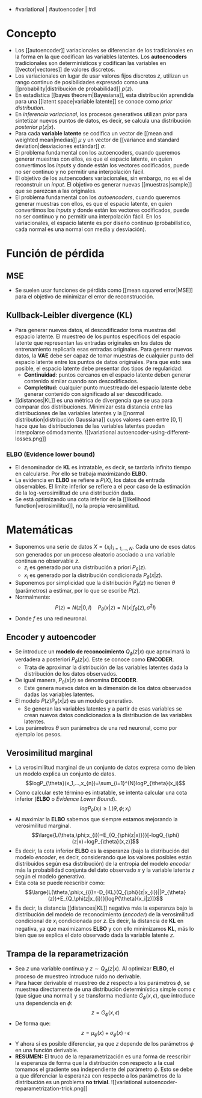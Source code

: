 - #variational | #autoencoder | #dl

# Concepto
- Los [[autoencoder]] variacionales se diferencian de los tradicionales en la forma en la que codifican las variables latentes. Los **autoencoders** tradicionales son determinísticos y codifican las variables en [[vector|vectores]] de valores discretos.
- Los variacionales en lugar de usar valores fijos discretos $z$, utilizan un rango continuo de posibilidades expresado como una [[probability|distribución de probabilidad]] $p(z)$.
- En estadística [[bayes theorem|Bayesiana]], esta distribución aprendida para una [[latent space|variable latente]] se conoce como *prior distribution*.
- En *inferencia variacional*, los procesos generativos utilizan *prior* para sintetizar nuevos puntos de datos, es decir, se calcula una distribución *posterior* $p(z|x)$.
- Para cada **variable latente** se codifica un vector de [[mean and weighted mean|medias]] $\mu$ y un vector de [[variance and standard deviation|desviaciones estándar]] $\sigma$.
- El problema fundamental con los autoencoders, cuando queremos generar muestras con ellos, es que el espacio latente, en quien convertimos los *inputs* y donde están los vectores codificados, puede no ser continuo y no permitir una interpolación fácil.
- El objetivo de los autoencoders variacionales, sin embargo, no es el de reconstruir un *input*. El objetivo es generar nuevas [[muestras|sample]] que se parezcan a las originales.
- El problema fundamental con los *autoencoders*, cuando queremos generar muestras con ellos, es que el espacio latente, en quien convertimos los *inputs* y donde están los vectores codificados, puede no ser continuo y no permitir una interpolación fácil. En los variacionales, el espacio latente es por diseño continuo (probabilístico, cada normal es una normal con media y desviación).

# Función de pérdida
## MSE
- Se suelen usar funciones de pérdida como [[mean squared error|MSE]] para el objetivo de minimizar el error de reconstrucción.
## Kullback-Leibler divergence (KL)
- Para generar nuevos datos, el descodificador toma muestras del espacio latente. El muestreo de los puntos específicos del espacio latente que representan las entradas originales en los datos de entrenamiento replicaría esas entradas originales. Para generar nuevos datos, la **VAE** debe ser capaz de tomar muestras de cualquier punto del espacio latente entre los puntos de datos originales. Para que esto sea posible, el espacio latente debe presentar dos tipos de regularidad:
	- **Continuidad**: puntos cercanos en el espacio latente deben generar contenido similar cuando son descodificados.
	- **Completitud:** cualquier punto muestreado del espacio latente debe generar contenido con significado al ser descodificado.
- [[distances|KL]] es una métrica de divergencia que se usa para comparar dos distribuciones. Minimizar esta distancia entre las distribuciones de las variables latentes y la [[normal distribution|distribución Gaussiana]] cuyos valores caen entre $[0,1]$ hace que las distribuciones de las variables latentes puedan interpolarse cómodamente.
![[variational autoencoder-using-different-losses.png]]
### ELBO (Evidence lower bound)
- El denominador de **KL** es intratable, es decir, se tardaría infinito tiempo en calcularse. Por ello se trabaja maximizando **ELBO**.
- La evidencia en **ELBO** se refiere a $P(X)$, los datos de entrada observables. El límite inferior se refiere a el peor caso de la estimación de la log-verosimilitud de una distribución dada.
- Se está optimizando una cota inferior de la [[likelihood function|verosimilitud]], no la propia verosimilitud.

# Matemáticas
- Suponemos una serie de datos $X=\{x_{i}\}_{i=1,...,N}$. Cada uno de esos datos son generados por un proceso aleatorio asociado a una variable continua no observable $z$.
	- $z_{i}$ es generado por una distribución a priori $P_{\theta}(z)$.
	- $x_{i}$ es generado por la distribución condicionada $P_\theta(x|z)$.
- Suponemos por simplicidad que la distribución $P_\theta(z)$ no tienen $\theta$ (parámetros) a estimar, por lo que se escribe $P(z)$.
- Normalmente:
$$P(z)=N(z|0,I)\quad P_{\theta}(x|z)=N(x|f_{\theta}(z),\sigma^2I)$$
- Donde $f$ es una red neuronal.
## Encoder y autoencoder
- Se introduce un **modelo de reconocimiento** $Q_{\phi}(z|x)$ que aproximará la verdadera a posteriori $P_{\theta}(z|x)$. Este se conoce como **ENCODER**.
	- Trata de aproximar la distribución de las variables latentes dada la distribución de los datos observados.
- De igual manera, $P_{\theta}(x|z)$ se denomina **DECODER**.
	- Este genera nuevos datos en la dimensión de los datos observados dadas las variables latentes.
- El modelo $P(z)P_{\theta}(x|z)$ es un modelo generativo.
	- Se generan las variables latentes y a partir de esas variables se crean nuevos datos condicionados a la distribución de las variables latentes.
- Los parámetros $\theta$ son parámetros de una red neuronal, como por ejemplo los pesos.
## Verosimilitud marginal
- La verosimilitud marginal de un conjunto de datos expresa como de bien un modelo explica un conjunto de datos.
$$logP_{\theta}(x_1,...,x_{n})=\sum_{i=1}^{N}logP_{\theta}(x_i)$$
- Como calcular este término es intratable, se intenta calcular una cota inferior (**ELBO** o  *Evidence Lower Bound*).
$$logP_{\theta}(x_{i})\ge L(\theta,\phi; x_{i})$$
- Al maximiar la **ELBO** sabemos que siempre estamos mejorando la verosimilitud marginal.
$$\large{L(\theta,\phi;x_{i})=E_{Q_{\phi(z|x)}}}[-logQ_{\phi}(z|x)+logP_{\theta}(x,z)]$$
- Es decir, la cota inferior **ELBO** es la esperanza (bajo la distribución del modelo *encoder*, es decir, considerando que los valores posibles están distribuidos según esa distribución) de la entropia del modelo *encoder* más la probabilidad conjunta del dato observado $x$ y la variable latente $z$ según el modelo generativo.
- Esta cota se puede reescribir como:
$$\large{L(\theta,\phi;x_{i})=-D_{KL}(Q_{\phi}(z|x_{i})||P_{\theta}(z))+E_{Q_\phi(z|x_{i})}[logP{\theta}(x_i|z)]}$$
- Es decir, la distancia [[distances|KL]] negativa más la esperanza bajo la distribución del modelo de reconocimiento (*encoder*) de la verosimilitud condicional de $x_{i}$ condicionada por $z$. Es decir,  la distancia de **KL** en negativa, ya que maximizamos **ELBO** y con ello minimizamos **KL**, más lo bien que se explica el dato observado dada la variable latente $z$.
## Trampa de la reparametrización
- Sea $z$ una variable continua y $z\sim Q_{\phi}(z|x)$. Al optimizar **ELBO**, el proceso de muestreo introduce ruido no derivable.
- Para hacer derivable el muestreo de $z$ respecto a los parámetros $\phi$, se muestrea directamente de una distribución determinística simple como $\epsilon$ (que sigue una normal) y se transforma mediante $G_{\phi}(x,\epsilon)$, que introduce una dependencia en $\phi$:
$$z=G_{\phi}(x, \epsilon)$$
- De forma que:
$$z=\mu_{\phi}(x)+\sigma_{\phi}(x)\cdot \epsilon$$
- Y ahora si es posible diferenciar, ya que $z$ depende de los parámetros $\phi$ en una función derivable.
- **RESUMEN:** El truco de la reparametrización es una forma de reescribir la esperanza de forma que la distribución con respecto a la cual tomamos el gradiente sea independiente del parámetro $\phi$. Esto se debe a que diferenciar la esperanza con respecto a los parámetros de la distribución es un problema **no trivial**.
![[variational autoencoder-reparametrization-trick.png]]